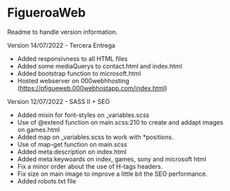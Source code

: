 # FigueroaWeb
Readme to handle version information.

Version 14/07/2022 - Tercera Entrega
- Added responsivness to all HTML files
- Added some mediaQuerys to contact.html and index.html
- Added bootstrap function to microsoft.html
- Hosted webserver on 000webhhosting (https://pfigueweb.000webhostapp.com/index.html)

Version 12/07/2022 - SASS II + SEO
- Added mixin for font-styles on _variables.scss
- Use of @extend function on main.scss:210 to create and addapt images on games.html
- Added map on _variables.scss to work with *positions.
- Use of map-get function on main.scss
- Added meta:description on index.html
- Added meta:keywoards on index, games, sony and microsoft html
- Fix a minor order about the use of H-tags headers.
- Fix size on main image to improve a little bit the SEO performance.
- Added robots.txt file